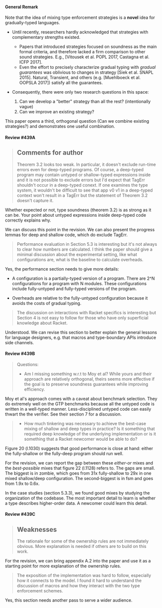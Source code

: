 #### General Remark

Note that the idea of mixing type enforcement strategies is a **novel** idea
for gradually-typed languages. 

- Until recently, researchers hardly acknowledged that strategies with complementary
  strengths existed.
  + Papers that introduced strategies focused on soundness as the main formal
    criteria, and therefore lacked a firm comparison to other sound strategies.
    E.g., [Vitousek et al. POPL 2017, Castagna et al. ICFP 2017].
  + Even the effort to precisely characterize gradual typing with _gradual 
    guarantees_ was oblivious to changes in strategy [Siek et al. SNAPL 2015].
    Natural, Transient, and others (e.g. [Muehlboeck et al. OOPSLA 2017])
    satisfy all the guarantees.

- Consequently, there were only two research questions in this space:
  1. Can we develop a "better" strategy than all the rest? (intentionally vague)
  2. Can we improve an existing strategy?

This paper opens a third, orthogonal question (Can we combine existing
strategies?) and demonstrates one useful combination.


#### Review #439A

> Comments for author
> -------------------
> Theorem 3.2 looks too weak.  In particular, it doesn't exclude
> run-time errors even for deep-typed programs.  Of course, a deep-typed
> program may contain untyped or shallow-typed expressions inside and it
> is not possible to exclude errors but I'd expect that TagErr shouldn't
> occur in a deep-typed conext.  If one examines the type system, it
> wouldn't be difficult to see that app v0 v1 in a deep-typed context
> won't result in a TagErr but the statement of Theorem 3.2 doesn't
> capture it.

Whether expected or not, type soundness (theorem 3.2) is as strong as it can
be. Your point about untyped expressions inside deep-typed code correctly
explains why.

We can discuss this point in the revision. We can also present the progress
lemmas for deep and shallow code, which do exclude TagErr.


> Performance evaluation in Section 5.3 is interesting but it's not
> always to clear how numbers are calculated.  I think the paper should
> give a minimal discussion about the experimental setting, like what
> configurations are, what is the baseline to calculate overheads.

Yes, the performance section needs to give more details:

- A configuration is a partially-typed version of a program. There are
  2^N configurations for a program with N modules. These configurations
  include fully-untyped and fully-typed versions of the program.

- Overheads are relative to the fully-untyped configuration because it
  avoids the costs of gradual typing.


> The discussion on interactions with Racket specifics is interesting
> but Section 4 is not easy to follow for those who have only
> superficial knowledge about Racket.

Understood. We can revise this section to better explain the general lessons
for language designers, e.g. that macros and type-boundary APIs introduce
side channels.


#### Review #439B

> Questions:
> - Am I missing something w.r.t to Moy et al? While yours and their approach
> are relatively orthogonal, theirs seems more effective if the goal is to
> preserve soundness guarantees while improving efficiency.

Moy et al's approach comes with a caveat about benchmark selection. They do
extremely well on the GTP benchmarks because all the untyped code is written
in a well-typed manner. Less-disciplined untyped code can easily thwart the
the verifier. See their section 7 for a discussion.


> - How much tinkering was necessary to achieve the best-case mixing of shallow
> and deep types in practice? Is it something that required deep knowledge of
> the underlying implementation or is it something that a Racket newcomer would
> be able to do?

Figure 20 (l.1030) suggests that good performance is close at hand: either
the fully-shallow or the fully-deep program should run well.

For the revision, we can report the gap between these _either-or_ mixes and
the _best-possible_ mixes that figure 22 (l.1128) refers to. The gaps are
small. The biggest is in zombie, which goes from 31x fully-shallow to 29x
in one mixed shallow/deep configuration. The second-biggest is in fsm and goes
from 1.9x to 0.6x.

In the case studies (section 5.3.3), we found good mixes by studying the
organization of the codebase. The most important detail to learn is whether
a type describes higher-order data. A newcomer could learn this detail.


#### Review #439C

> Weaknesses
> ----------
> The rationale for some of the ownership rules are not immediately
> obvious.  More explanation is needed if others are to build on this
> work.

For the revision, we can bring appendix A.2 into the paper and use it
as a starting point for more explanation of the ownership rules.


> The exposition of the implementation was hard to follow, especially
> how it connects to the model.  I found it hard to understand the
> discussion of macros and how they interact with the two type
> enforcement schemes.

Yes, this section needs another pass to serve a wider audience.

